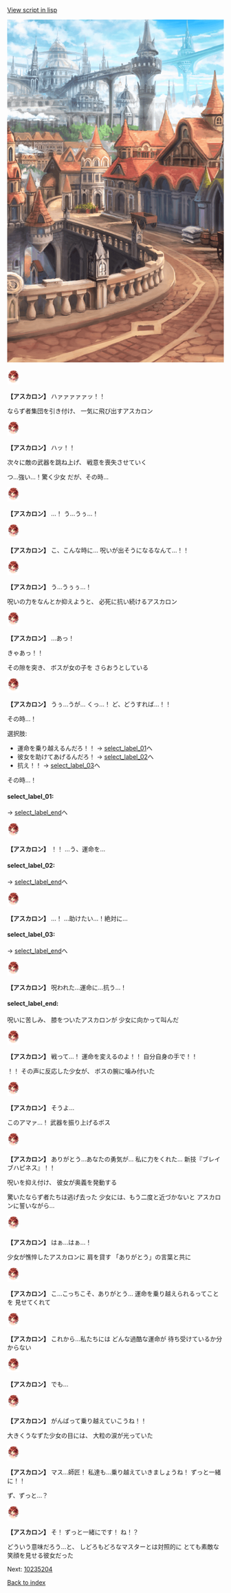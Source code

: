 [View script in lisp](../scripts/10235203.txt)

![town.png](../images/backgrounds/town.png)

<img src="../images/units/102351.png" alt="102351.png" height="34"/>

**【アスカロン】**
ハァァァァァッ！！

ならず者集団を引き付け、
一気に飛び出すアスカロン

<img src="../images/units/102351.png" alt="102351.png" height="34"/>

**【アスカロン】**
ハッ！！

次々に敵の武器を跳ね上げ、
戦意を喪失させていく

つ…強い…！驚く少女
だが、その時…

<img src="../images/units/102351.png" alt="102351.png" height="34"/>

**【アスカロン】**
…！
う…うぅ…！

<img src="../images/units/102351.png" alt="102351.png" height="34"/>

**【アスカロン】**
こ、こんな時に…
呪いが出そうになるなんて…！！

<img src="../images/units/102351.png" alt="102351.png" height="34"/>

**【アスカロン】**
う…うぅぅ…！

呪いの力をなんとか抑えようと、
必死に抗い続けるアスカロン

<img src="../images/units/102351.png" alt="102351.png" height="34"/>

**【アスカロン】**
…あっ！

きゃあっ！！

その隙を突き、
ボスが女の子を
さらおうとしている

<img src="../images/units/102351.png" alt="102351.png" height="34"/>

**【アスカロン】**
うぅ…うが…
くっ…！
ど、どうすれば…！！

その時…！

選択肢:
- 運命を乗り越えるんだろ！！ → [select_label_01](#select_label_01)へ
- 彼女を助けてあげるんだろ！ → [select_label_02](#select_label_02)へ
- 抗え！！ → [select_label_03](#select_label_03)へ

その時…！

#### select_label_01:
 → [select_label_end](#select_label_end)へ

<img src="../images/units/102351.png" alt="102351.png" height="34"/>

**【アスカロン】**
！！
…う、運命を…

#### select_label_02:
 → [select_label_end](#select_label_end)へ

<img src="../images/units/102351.png" alt="102351.png" height="34"/>

**【アスカロン】**
…！
…助けたい…！絶対に…

#### select_label_03:
 → [select_label_end](#select_label_end)へ

<img src="../images/units/102351.png" alt="102351.png" height="34"/>

**【アスカロン】**
呪われた…運命に…抗う…！

#### select_label_end:

呪いに苦しみ、
膝をついたアスカロンが
少女に向かって叫んだ

<img src="../images/units/102351.png" alt="102351.png" height="34"/>

**【アスカロン】**
戦って…！
運命を変えるのよ！！
自分自身の手で！！

！！
その声に反応した少女が、
ボスの腕に噛み付いた

<img src="../images/units/102351.png" alt="102351.png" height="34"/>

**【アスカロン】**
そうよ…

このアマァ…！
武器を振り上げるボス

<img src="../images/units/102351.png" alt="102351.png" height="34"/>

**【アスカロン】**
ありがとう…あなたの勇気が…
私に力をくれた…
新技『ブレイブハピネス』！！

呪いを抑え付け、
彼女が奥義を発動する

驚いたならず者たちは逃げ去った
少女には、もう二度と近づかないと
アスカロンに誓いながら…

<img src="../images/units/102351.png" alt="102351.png" height="34"/>

**【アスカロン】**
はぁ…はぁ…！

少女が憔悴したアスカロンに
肩を貸す
「ありがとう」の言葉と共に

<img src="../images/units/102351.png" alt="102351.png" height="34"/>

**【アスカロン】**
こ…こっちこそ、ありがとう…
運命を乗り越えられるってことを
見せてくれて

<img src="../images/units/102351.png" alt="102351.png" height="34"/>

**【アスカロン】**
これから…私たちには
どんな過酷な運命が
待ち受けているか分からない

<img src="../images/units/102351.png" alt="102351.png" height="34"/>

**【アスカロン】**
でも…

<img src="../images/units/102351.png" alt="102351.png" height="34"/>

**【アスカロン】**
がんばって乗り越えていこうね！！

大きくうなずた少女の目には、
大粒の涙が光っていた

<img src="../images/units/102351.png" alt="102351.png" height="34"/>

**【アスカロン】**
マス…師匠！
私達も…乗り越えていきましょうね！
ずっと一緒に！！

ず、ずっと…？

<img src="../images/units/102351.png" alt="102351.png" height="34"/>

**【アスカロン】**
そ！
ずっと一緒にです！
ね！？

どういう意味だろう…と、
しどろもどろなマスターとは対照的に
とても素敵な笑顔を見せる彼女だった

Next: [10235204](10235204.md)

[Back to index](index.md)
